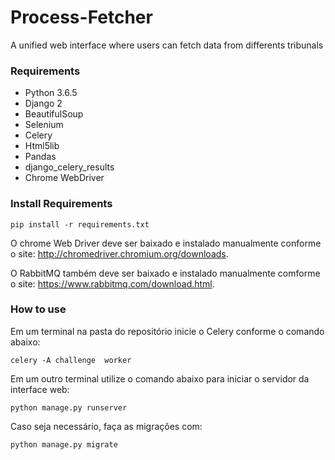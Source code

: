# Process-Fetcher

A unified web interface where users can fetch data from differents tribunals

### Requirements

- Python 3.6.5
- Django 2
- BeautifulSoup
- Selenium
- Celery
- Html5lib
- Pandas
- django_celery_results
- Chrome WebDriver


### Install Requirements

`pip install -r requirements.txt`

O chrome Web Driver deve ser baixado e instalado manualmente conforme o site: http://chromedriver.chromium.org/downloads.

O RabbitMQ também deve ser baixado e instalado manualmente comforme o site: https://www.rabbitmq.com/download.html.

### How to use
Em um terminal na pasta do repositório inicie o Celery conforme o comando abaixo:

`celery -A challenge  worker`

Em um outro terminal utilize o comando abaixo para iniciar o servidor da interface web:

`python manage.py runserver`

Caso seja necessário, faça as migrações com:

`python manage.py migrate`
